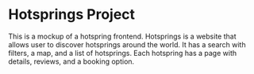 # Hotsprings Project

This is a mockup of a hotspring frontend.
Hotsprings is a website that allows user to discover hotsprings around the world.
It has a search with filters, a map, and a list of hotsprings.
Each hotspring has a page with details, reviews, and a booking option.
